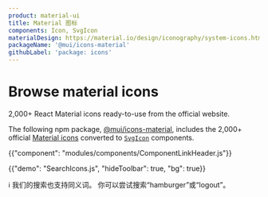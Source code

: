 ```yaml
---
product: material-ui
title: Material 图标
components: Icon, SvgIcon
materialDesign: https://material.io/design/iconography/system-icons.html
packageName: '@mui/icons-material'
githubLabel: 'package: icons'
---
```


# Browse material icons

<p class="description">2,000+ React Material icons ready-to-use from the official website.</p>

The following npm package, [@mui/icons-material](https://www.npmjs.com/package/@mui/icons-material), includes the 2,000+ official [Material icons](https://fonts.google.com/icons) converted to [`SvgIcon`](/material-ui/api/svg-icon/) components.

{{"component": "modules/components/ComponentLinkHeader.js"}}

{{"demo": "SearchIcons.js", "hideToolbar": true, "bg": true}}

ℹ️ 我们的搜索也支持同义词。 你可以尝试搜索“hamburger”或“logout”。
